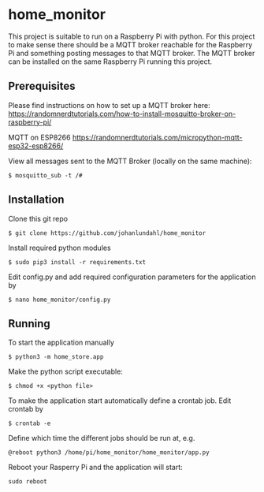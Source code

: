 # home_monitor
This project is suitable to run on a Raspberry Pi with python. For this project to make sense there should be a MQTT broker reachable for the Raspberry Pi and something posting messages to that MQTT broker. The MQTT broker can be installed on the same Raspberry Pi running this project. 

## Prerequisites
Please find instructions on how to set up a MQTT broker here: https://randomnerdtutorials.com/how-to-install-mosquitto-broker-on-raspberry-pi/

MQTT on ESP8266
https://randomnerdtutorials.com/micropython-mqtt-esp32-esp8266/

View all messages sent to the MQTT Broker (locally on the same machine):

```
$ mosquitto_sub -t /#
```

## Installation

Clone this git repo

```
$ git clone https://github.com/johanlundahl/home_monitor
```

Install required python modules

```
$ sudo pip3 install -r requirements.txt
```

Edit config.py and add required configuration parameters for the application by
```
$ nano home_monitor/config.py
```

## Running

To start the application manually 
```
$ python3 -m home_store.app
```

Make the python script executable:
```
$ chmod +x <python file>
```

To make the application start automatically define a crontab job. Edit crontab by
```
$ crontab -e
```

Define which time the different jobs should be run at, e.g.
```
@reboot python3 /home/pi/home_monitor/home_monitor/app.py
```

Reboot your Rasperry Pi and the application will start:
```
sudo reboot
```